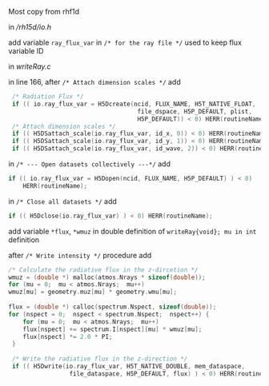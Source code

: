 Most copy from rhf1d

in */rh15d/io.h*

add variable `ray_flux_var` in `/* for the ray file */`
used to keep flux variable ID

in *writeRay.c*

in line 166, after `/* Attach dimension scales */` add
```c
 /* Radiation Flux */
 if (( io.ray_flux_var = H5Dcreate(ncid, FLUX_NAME, H5T_NATIVE_FLOAT,
                                    file_dspace, H5P_DEFAULT, plist,
                                    H5P_DEFAULT)) < 0) HERR(routineName);
 /* Attach dimension scales */
 if (( H5DSattach_scale(io.ray_flux_var, id_x, 0)) < 0) HERR(routineName);
 if (( H5DSattach_scale(io.ray_flux_var, id_y, 1)) < 0) HERR(routineName);
 if (( H5DSattach_scale(io.ray_flux_var, id_wave, 2)) < 0) HERR(routineName);
 ```

in `/* --- Open datasets collectively ---*/` add 
```c
if (( io.ray_flux_var = H5Dopen(ncid, FLUX_NAME, H5P_DEFAULT) ) < 0)
    HERR(routineName);
```

in `/* Close all datasets */` add
```c
if (( H5Dclose(io.ray_flux_var) ) < 0) HERR(routineName);
```

add variable `*flux`, `*wmuz` in double definition of `writeRay{void}; mu in int` definition

after `/* Write intensity */` procedure add
```c
/* Calculate the radiative flux in the z-dircetion */
wmuz = (double *) malloc(atmos.Nrays * sizeof(double));
for (mu = 0;  mu < atmos.Nrays;  mu++)
wmuz[mu] = geometry.muz[mu] * geometry.wmu[mu];
    
flux = (double *) calloc(spectrum.Nspect, sizeof(double));
for (nspect = 0;  nspect < spectrum.Nspect;  nspect++) {
    for (mu = 0;  mu < atmos.Nrays;  mu++)
    flux[nspect] += spectrum.I[nspect][mu] * wmuz[mu];
    flux[nspect] *= 2.0 * PI;
 }
  
 /* Write the radiative flux in the z-direction */
 if (( H5Dwrite(io.ray_flux_var, H5T_NATIVE_DOUBLE, mem_dataspace,
                 file_dataspace, H5P_DEFAULT, flux) ) < 0) HERR(routineName);
```
